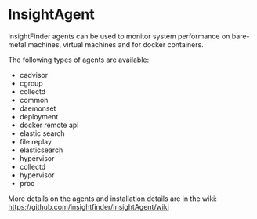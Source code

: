 # InsightAgent
InsightFinder agents can be used to monitor system performance on bare-metal machines, virtual machines and for docker containers.

The following types of agents are available:
 - cadvisor
 - cgroup
 - collectd
 - common
 - daemonset
 - deployment
 - docker remote api
 - elastic search
 - file replay
 - elasticsearch
 - hypervisor
 - collectd
 - hypervisor
 - proc

More details on the agents and installation details are in the wiki: https://github.com/insightfinder/InsightAgent/wiki
